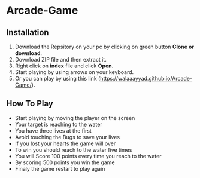 # Arcade-Game

## Installation
1. Download the Repsitory on your pc by clicking on green button **Clone or download**.
2. Download ZIP file and then extract it.
3. Right click on **index** file and click **Open**.
4. Start playing by using arrows on your keyboard.
5. Or you can play by using this link (https://walaaayyad.github.io/Arcade-Game/).


## How To Play

- Start playing by moving the player on the screen
- Your target is reaching to the water 
- You have three lives at the first 
- Avoid touching the Bugs to save your lives
- If you lost your hearts the game will over
- To win you should reach to the water five times 
- You will Score 100 points every time you reach to the water
- By scoring 500 points you win the game
- Finaly the game restart to play again